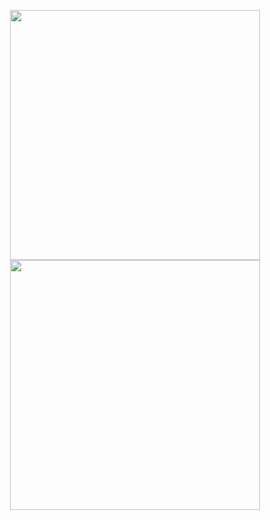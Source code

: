 

<p align = "center">
  <img src = "https://github-readme-stats.vercel.app/api?username=grall777&show_icons=true&theme=bear" width = 400>
  <img src = "https://github-readme-streak-stats.herokuapp.com?user=grall777&theme=dark&hide_border=true" width = 400>
</p>
